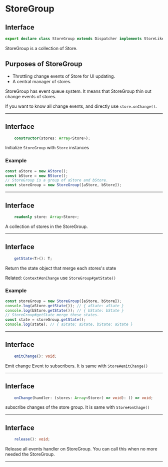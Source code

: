 # StoreGroup









## Interface
```typescript
export declare class StoreGroup extends Dispatcher implements StoreLike {
```

StoreGroup is a collection of Store.

## Purposes of StoreGroup

- Throttling change events of Store for UI updating.
- A central manager of stores.

StoreGroup has event queue system.
It means that StoreGroup thin out change events of stores.

If you want to know all change events, and directly use `store.onChange()`.

----












## Interface
```typescript
    constructor(stores: Array<Store>);
```

Initialize `StoreGroup` with `Store` instances

### Example

```js
const aStore = new AStore();
const bStore = new BStore();
// StoreGroup is a group of aStore and bStore.
const storeGroup = new StoreGroup([aStore, bStore]);
```

----








## Interface
```typescript
    readonly store: Array<Store>;
```

A collection of stores in the StoreGroup.

----








## Interface
```typescript
    getState<T>(): T;
```

Return the state object that merge each stores's state

Related: `Context#onChange` use `StoreGroup#getState()`

### Example

```js
const storeGroup = new StoreGroup([aStore, bStore]);
console.log(aStore.getState()); // { aState: aState }
console.log(bStore.getState()); // { bState: bState }
// StoreGroup#getState merge these states.
const state = storeGroup.getState();
console.log(state); // { aState: aState, bState: aState }

```

----




















## Interface
```typescript
    emitChange(): void;
```

Emit change Event to subscribers.
It is same with `Store#emitChange()`

----








## Interface
```typescript
    onChange(handler: (stores: Array<Store>) => void): () => void;
```

subscribe changes of the store group.
It is same with `Store#onChage()`

----








## Interface
```typescript
    release(): void;

```

Release all events handler on StoreGroup.
You can call this when no more needed the StoreGroup.

----


